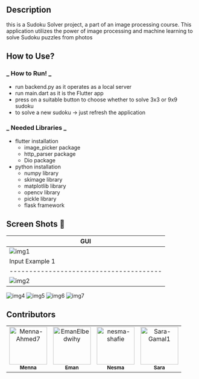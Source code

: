 ## Description

this is a Sudoku Solver project, a part of an image processing course. This application utilizes the power of image processing and machine learning to solve Sudoku puzzles from photos

## How to Use?

### _ How to Run! _

- run backend.py as it operates as a local server
- run main.dart as it is the Flutter app
- press on a suitable button to choose whether to solve 3x3 or 9x9 sudoku
- to solve a new sudoku &rarr; just refresh the application

### _ Needed Libraries _

- flutter installation
  - image_picker package
  - http_parser package
  - Dio package
- python installation
  - numpy library
  - skimage library
  - matplotlib library
  - opencv library
  - pickle library
  - flask framework
 
## Screen Shots  📸
| GUI |
| ------------------------------------------------  |
![img1](https://github.com/Sara-Gamal1/sudoku-solver/assets/110634473/2545df21-e2af-42a7-81cf-740f4e09b8ef) |
| Input Example 1    | Output Example 1 |
| ---------------------------------------  | --------------------------------------------------------  |
| ![img2](https://github.com/Sara-Gamal1/sudoku-solver/assets/110634473/61c3f175-9a18-4579-b4a7-96629b592e83)  |  ![img3](https://github.com/Sara-Gamal1/sudoku-solver/assets/110634473/b3cdb1fb-942f-40ec-9bbd-82464c361133) |

![img4](https://github.com/Sara-Gamal1/sudoku-solver/assets/110634473/80705cdd-6d75-4a3c-be0e-b76e4840feaf)
![img5](https://github.com/Sara-Gamal1/sudoku-solver/assets/110634473/30161f3e-5113-4f27-ab1f-5962e1452dae)
![img6](https://github.com/Sara-Gamal1/sudoku-solver/assets/110634473/ca23edd0-f1de-42c5-9779-3b36dd7558b6)
![img7](https://github.com/Sara-Gamal1/sudoku-solver/assets/110634473/76a4bb98-53b5-4235-802a-bdf98b7da701)


## Contributors
<table  align='center'> 
<tr>
    <td align="center">
        <a href="https://github.com/Menna-Ahmed7">
            <img src="https://avatars.githubusercontent.com/u/110634473?v=4" width="100;"alt="Menna-Ahmed7"/>
            <br />
            <sub><b>Menna</b></sub>
        </a>
    </td>
    <td align="center">
        <a href="https://github.com/EmanElbedwihy">
            <img src="https://avatars.githubusercontent.com/u/120182209?v=4" width="100;" alt="EmanElbedwihy"/>
            <br />
            <sub><b>Eman</b></sub>
        </a>
    </td>
        <td align="center">
        <a href="https://github.com/nesma-shafie">
            <img src="https://avatars.githubusercontent.com/u/120175134?v=4" width="100;" alt="nesma-shafie"/>
            <br />
            <sub><b>Nesma</b></sub>
        </a>
    </td>
    <td align="center">
        <a href="https://github.com/Sara-Gamal1">
            <img src="https://avatars.githubusercontent.com/u/106556638?v=4" width="100;" alt="Sara-Gamal1"/>
            <br />
            <sub><b>Sara</b></sub>
        </a>
    </td></tr>
</table>


